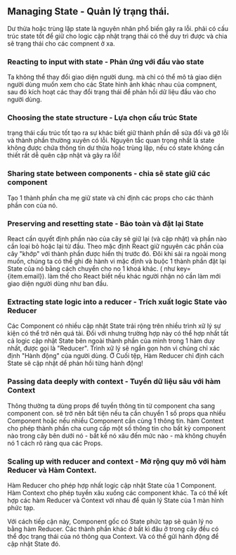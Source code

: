 ## Managing State - Quản lý trạng thái.
Dư thừa hoặc trùng lặp state là nguyên nhân phổ biến gây ra lỗi.
phải có cấu trúc state tốt để giữ cho logic cập nhật trạng thái có thể duy trì được và chia sẽ trạng thái cho các compnent ở xa.


### Reacting to input with state - Phản ứng với đầu vào state
Ta không thể thay đổi giao diện người dung. mà chỉ có thể mô tả giao diện người dùng muốn xem cho các State hình ảnh khác nhau của compnent, sau đó kích hoạt các thay đổi trạng thái để phản hồi dữ liệu đầu vào cho người dùng.

### Choosing the state structure - Lựa chọn cấu trúc State
trạng thái cấu trúc tốt tạo ra sự khác biết giữ thành phần dễ sửa đổi và gỡ lỗi và thành phần thường xuyên có lỗi. 
Nguyên tắc quan trọng nhất là state không được chứa thông tin dư thừa hoặc trùng lặp, nếu có state không cần thiết rất dễ quên cập nhật và gây ra lỗi!


### Sharing state between components - chia sẽ state giữ các component
Tạo 1 thành phần cha mẹ giữ state và chỉ định các props cho các thành phần con của nó.


### Preserving and resetting state - Bảo toàn và đặt lại State
React cần quyết định phần nào của cây sẽ giữ lại (và cập nhật) và phần nào cần loại bỏ hoặc lại từ đầu. Theo mặc định React giữ nguyên các phần của cây "khớp" với thành phần  được hiển thị trước đó. Đôi khi sải ra ngoài mong muốn, chúng ta có thể ghi đè hành vi mặc định và buộc 1 thành phần đặt lại State của nó bằng cách chuyển cho no 1 khoá khác. ( như key={item.email}). làm thế cho React biết nếu khác người nhận nó cần làm mới giao diện người dùng như ban đầu.

### Extracting state logic into a reducer - Trích xuất logic State vào Reducer 
Các Component có nhiều cập nhật State trải rộng trên nhiều trình xữ lý sự kiện có thể trở nên quá tải. Đối với nhưng trường hợp này có thể hợp nhất tất cả logic cập nhật State bên ngoài thành phần của mình trong 1 hàm duy nhất, được gọi là "Reducer". Trình xữ lý sẽ ngắn gọn hơn vì chúng chỉ xác định "Hành động" của người dùng. Ở Cuối tệp, Hàm Reducer chỉ định cách State sẽ cập nhật dể phản hồi từng hành động!

### Passing data deeply with context - Tuyền dữ liệu sâu với hàm Context
Thông thường ta dùng props để tuyền thông tin từ component cha sang component con. sẽ trở nên bất tiện nếu ta cần chuyển 1 số props qua nhiều Component hoặc nếu nhiều Component cần cùng 1 thông tin. 
hàm Context cho phép thành phần cha cung cấp một số thông tin cho bất kỳ component nào trong cây bên dưới nó - bất kể nó xâu đến mức nào - mà không chuyển nó 1 cách rõ ràng qua các Props.

### Scaling up with reducer and context - Mở rộng quy mô với hàm Reducer và Hàm Context.

Hàm Reducer cho phép hợp nhất logic cập nhật State của 1 Component. Hàm Context cho phép tuyền xâu xuống các component khác. Ta có thể kết hợp các hàm Reducer và Context với nhau để quản lý State của 1 màn hình phức tạp.

Với cách tiếp cận này, Component gốc có State phức tạp sẽ quản lý no bằng hàm Reducer. Các thành phần khác ở bất kì đâu ở trong cây đều có thể đọc trạng thái của nó thông qua Context. Và có thể gửi hành động để cập nhật State đó.
